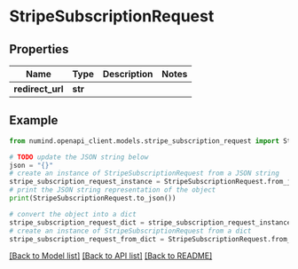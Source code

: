 # StripeSubscriptionRequest


## Properties

Name | Type | Description | Notes
------------ | ------------- | ------------- | -------------
**redirect_url** | **str** |  | 

## Example

```python
from numind.openapi_client.models.stripe_subscription_request import StripeSubscriptionRequest

# TODO update the JSON string below
json = "{}"
# create an instance of StripeSubscriptionRequest from a JSON string
stripe_subscription_request_instance = StripeSubscriptionRequest.from_json(json)
# print the JSON string representation of the object
print(StripeSubscriptionRequest.to_json())

# convert the object into a dict
stripe_subscription_request_dict = stripe_subscription_request_instance.to_dict()
# create an instance of StripeSubscriptionRequest from a dict
stripe_subscription_request_from_dict = StripeSubscriptionRequest.from_dict(stripe_subscription_request_dict)
```
[[Back to Model list]](../README.md#documentation-for-models) [[Back to API list]](../README.md#documentation-for-api-endpoints) [[Back to README]](../README.md)


